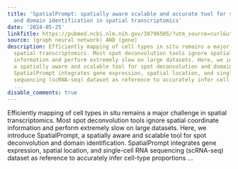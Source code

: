 ```yaml
---
title: 'SpatialPrompt: spatially aware scalable and accurate tool for spot deconvolution
  and domain identification in spatial transcriptomics'
date: '2024-05-25'
linkTitle: https://pubmed.ncbi.nlm.nih.gov/38796505/?utm_source=curl&utm_medium=rss&utm_campaign=pubmed-2&utm_content=1x5bM_TNL8gjogAcnslpo2s2PbDe-61JVM2h9yowOYSiZ7Dkrt&fc=20220919211934&ff=20240526182223&v=2.18.0.post9+e462414
source: (graph neural network) AND (gene)
description: Efficiently mapping of cell types in situ remains a major challenge in
  spatial transcriptomics. Most spot deconvolution tools ignore spatial coordinate
  information and perform extremely slow on large datasets. Here, we introduce SpatialPrompt,
  a spatially aware and scalable tool for spot deconvolution and domain identification.
  SpatialPrompt integrates gene expression, spatial location, and single-cell RNA
  sequencing (scRNA-seq) dataset as reference to accurately infer cell-type proportions
  ...
disable_comments: true
---
```

Efficiently mapping of cell types in situ remains a major challenge in spatial transcriptomics. Most spot deconvolution tools ignore spatial coordinate information and perform extremely slow on large datasets. Here, we introduce SpatialPrompt, a spatially aware and scalable tool for spot deconvolution and domain identification. SpatialPrompt integrates gene expression, spatial location, and single-cell RNA sequencing (scRNA-seq) dataset as reference to accurately infer cell-type proportions ...